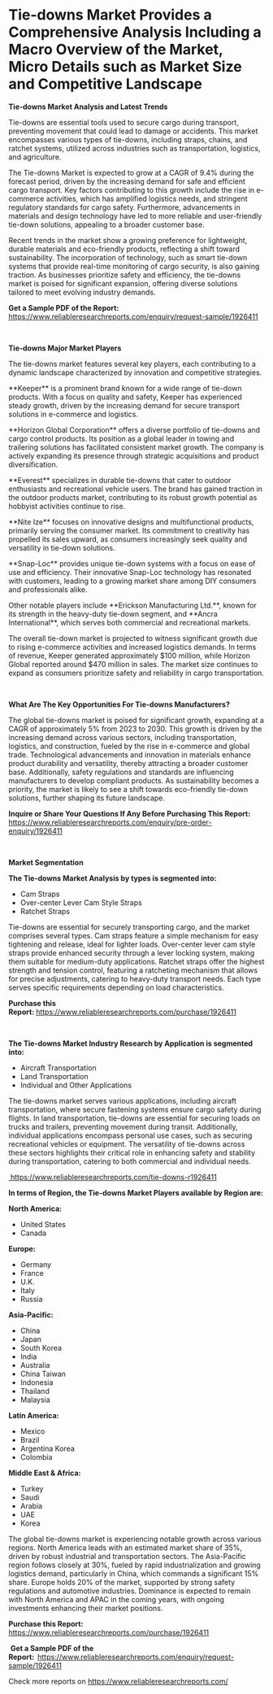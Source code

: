 <p><h1>Tie-downs Market Provides a Comprehensive Analysis Including a Macro Overview of the Market, Micro Details such as Market Size and Competitive Landscape</h1></p><p><strong>Tie-downs Market Analysis and Latest Trends</strong></p>
<p><p>Tie-downs are essential tools used to secure cargo during transport, preventing movement that could lead to damage or accidents. This market encompasses various types of tie-downs, including straps, chains, and ratchet systems, utilized across industries such as transportation, logistics, and agriculture.</p><p>The Tie-downs Market is expected to grow at a CAGR of 9.4% during the forecast period, driven by the increasing demand for safe and efficient cargo transport. Key factors contributing to this growth include the rise in e-commerce activities, which has amplified logistics needs, and stringent regulatory standards for cargo safety. Furthermore, advancements in materials and design technology have led to more reliable and user-friendly tie-down solutions, appealing to a broader customer base.</p><p>Recent trends in the market show a growing preference for lightweight, durable materials and eco-friendly products, reflecting a shift toward sustainability. The incorporation of technology, such as smart tie-down systems that provide real-time monitoring of cargo security, is also gaining traction. As businesses prioritize safety and efficiency, the tie-downs market is poised for significant expansion, offering diverse solutions tailored to meet evolving industry demands.</p></p>
<p><strong>Get a Sample PDF of the Report:&nbsp;</strong> <a href="https://www.reliableresearchreports.com/enquiry/request-sample/1926411?utm_campaign=2273&utm_medium=2&utm_source=Github&utm_content=ia&utm_term=28032025&utm_id=tie-downs">https://www.reliableresearchreports.com/enquiry/request-sample/1926411</a></p>
<p>&nbsp;</p>
<p><strong>Tie-downs Major Market Players</strong></p>
<p><p>The tie-downs market features several key players, each contributing to a dynamic landscape characterized by innovation and competitive strategies. </p><p>**Keeper** is a prominent brand known for a wide range of tie-down products. With a focus on quality and safety, Keeper has experienced steady growth, driven by the increasing demand for secure transport solutions in e-commerce and logistics.</p><p>**Horizon Global Corporation** offers a diverse portfolio of tie-downs and cargo control products. Its position as a global leader in towing and trailering solutions has facilitated consistent market growth. The company is actively expanding its presence through strategic acquisitions and product diversification.</p><p>**Everest** specializes in durable tie-downs that cater to outdoor enthusiasts and recreational vehicle users. The brand has gained traction in the outdoor products market, contributing to its robust growth potential as hobbyist activities continue to rise.</p><p>**Nite Ize** focuses on innovative designs and multifunctional products, primarily serving the consumer market. Its commitment to creativity has propelled its sales upward, as consumers increasingly seek quality and versatility in tie-down solutions.</p><p>**Snap-Loc** provides unique tie-down systems with a focus on ease of use and efficiency. Their innovative Snap-Loc technology has resonated with customers, leading to a growing market share among DIY consumers and professionals alike.</p><p>Other notable players include **Erickson Manufacturing Ltd.**, known for its strength in the heavy-duty tie-down segment, and **Ancra International**, which serves both commercial and recreational markets.</p><p>The overall tie-down market is projected to witness significant growth due to rising e-commerce activities and increased logistics demands. In terms of revenue, Keeper generated approximately $100 million, while Horizon Global reported around $470 million in sales. The market size continues to expand as consumers prioritize safety and reliability in cargo transportation.</p></p>
<p>&nbsp;</p>
<p><strong>What Are The Key Opportunities For Tie-downs Manufacturers?</strong></p>
<p><p>The global tie-downs market is poised for significant growth, expanding at a CAGR of approximately 5% from 2023 to 2030. This growth is driven by the increasing demand across various sectors, including transportation, logistics, and construction, fueled by the rise in e-commerce and global trade. Technological advancements and innovation in materials enhance product durability and versatility, thereby attracting a broader customer base. Additionally, safety regulations and standards are influencing manufacturers to develop compliant products. As sustainability becomes a priority, the market is likely to see a shift towards eco-friendly tie-down solutions, further shaping its future landscape.</p></p>
<p><strong>Inquire or Share Your Questions If Any Before Purchasing This Report:</strong> <a href="https://www.reliableresearchreports.com/enquiry/pre-order-enquiry/1926411?utm_campaign=2273&utm_medium=2&utm_source=Github&utm_content=ia&utm_term=28032025&utm_id=tie-downs">https://www.reliableresearchreports.com/enquiry/pre-order-enquiry/1926411</a></p>
<p>&nbsp;</p>
<p><strong>Market Segmentation</strong></p>
<p><strong>The Tie-downs Market Analysis by types is segmented into:</strong></p>
<p><ul><li>Cam Straps</li><li>Over-center Lever Cam Style Straps</li><li>Ratchet Straps</li></ul></p>
<p><p>Tie-downs are essential for securely transporting cargo, and the market comprises several types. Cam straps feature a simple mechanism for easy tightening and release, ideal for lighter loads. Over-center lever cam style straps provide enhanced security through a lever locking system, making them suitable for medium-duty applications. Ratchet straps offer the highest strength and tension control, featuring a ratcheting mechanism that allows for precise adjustments, catering to heavy-duty transport needs. Each type serves specific requirements depending on load characteristics.</p></p>
<p><strong>Purchase this Report:&nbsp;</strong><a href="https://www.reliableresearchreports.com/purchase/1926411?utm_campaign=2273&utm_medium=2&utm_source=Github&utm_content=ia&utm_term=28032025&utm_id=tie-downs">https://www.reliableresearchreports.com/purchase/1926411</a></p>
<p>&nbsp;</p>
<p><strong>The Tie-downs Market Industry Research by Application is segmented into:</strong></p>
<p><ul><li>Aircraft Transportation</li><li>Land Transportation</li><li>Individual and Other Applications</li></ul></p>
<p><p>The tie-downs market serves various applications, including aircraft transportation, where secure fastening systems ensure cargo safety during flights. In land transportation, tie-downs are essential for securing loads on trucks and trailers, preventing movement during transit. Additionally, individual applications encompass personal use cases, such as securing recreational vehicles or equipment. The versatility of tie-downs across these sectors highlights their critical role in enhancing safety and stability during transportation, catering to both commercial and individual needs.</p></p>
<p><a href="https://www.reliableresearchreports.com/tie-downs-r1926411?utm_campaign=2273&utm_medium=2&utm_source=Github&utm_content=ia&utm_term=28032025&utm_id=tie-downs">&nbsp;https://www.reliableresearchreports.com/tie-downs-r1926411</a></p>
<p><strong>In terms of Region, the Tie-downs Market Players available by Region are:</strong></p>
<p>
    <p> <strong> North America: </strong>
        <ul>
            <li>United States</li>
            <li>Canada</li>
        </ul>
        </p> 
    <p> <strong> Europe: </strong>
        <ul>
            <li>Germany</li>
            <li>France</li>
            <li>U.K.</li>
            <li>Italy</li>
            <li>Russia</li>
        </ul>
        </p> 
    <p> <strong> Asia-Pacific: </strong>
        <ul>
            <li>China</li>
            <li>Japan</li>
            <li>South Korea</li>
            <li>India</li>
            <li>Australia</li>
            <li>China Taiwan</li>
            <li>Indonesia</li>
            <li>Thailand</li>
            <li>Malaysia</li>
        </ul>
        </p> 
    <p> <strong> Latin America: </strong>
        <ul>
            <li>Mexico</li>
            <li>Brazil</li>
            <li>Argentina Korea</li>
            <li>Colombia</li>
        </ul>
        </p> 
    <p> <strong> Middle East & Africa: </strong>
        <ul>
            <li>Turkey</li>
            <li>Saudi</li>
            <li>Arabia</li>
            <li>UAE</li>
            <li>Korea</li>
        </ul>
    </p>
    </p>
<p><p>The global tie-downs market is experiencing notable growth across various regions. North America leads with an estimated market share of 35%, driven by robust industrial and transportation sectors. The Asia-Pacific region follows closely at 30%, fueled by rapid industrialization and growing logistics demand, particularly in China, which commands a significant 15% share. Europe holds 20% of the market, supported by strong safety regulations and automotive industries. Dominance is expected to remain with North America and APAC in the coming years, with ongoing investments enhancing their market positions.</p></p>
<p><strong>Purchase this Report: </strong><a href="https://www.reliableresearchreports.com/purchase/1926411?utm_campaign=2273&utm_medium=2&utm_source=Github&utm_content=ia&utm_term=28032025&utm_id=tie-downs">https://www.reliableresearchreports.com/purchase/1926411</a></p>
<p>&nbsp;<strong>Get a Sample PDF of the Report:&nbsp;&nbsp;</strong><a href="https://www.reliableresearchreports.com/enquiry/request-sample/1926411?utm_campaign=2273&utm_medium=2&utm_source=Github&utm_content=ia&utm_term=28032025&utm_id=tie-downs">https://www.reliableresearchreports.com/enquiry/request-sample/1926411</a></p>
<p><strong></strong></p>
<p>Check more reports on <a href="https://www.reliableresearchreports.com/?utm_campaign=2273&utm_medium=2&utm_source=Github&utm_content=ia&utm_term=28032025&utm_id=tie-downs">https://www.reliableresearchreports.com/</a></p>